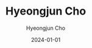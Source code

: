 ---
layout: personal_info  # FIXED! DO NOT CHANGE!
author: Hyeongjun Cho   # your name
title: Hyeongjun Cho  # your name
date:   2024-01-01

params:
    position:  "Master Course"    # TODO: push your position; the position should be the one between ["Principal Investigator", "PhD Course", "Master Course", "Graduate", Alumni]
    job_title: "Researcher"       # TODO: all of the students should specify the title of himself as a "Researcher"
    telephone: "+82-10-5190-7555"  # TODO: phone number (if you don't want to upload your phone number, comment or remove this line!)
    email:     "cho0624ck@skku.edu"  # TODO: school email address (if you don't want to upload your email address, comment or remove this line!)
    
    profile_image: profile_cho.jpg  # TODO: put the filename of the profile image here 

    interests: [   # TODO: fill out your research interests
        "AI Accelerator",
        "Processing-In-Memory"
    ]



    enable_sections:  # TODO: this section checks whether to show "Experiences", "Awards and Honors", "Activities" (publications will automatically be added to your page)
        enable_experiences:   False  # enable "Professional Experience" section
        enable_awards_honors: False # enable "Awards & Honors" section
        enable_activities:    False  # enable "Professional Activities" section


    # The sections below are optional...

    experiences:  # provide your professional experiences
        - {
            exp_from: "---",  # start-date of this experience
            exp_to:   "---",      # end-date of this experience (make this field empty if you are currently going through this experience)
            exp_desc: "---"
        }
        - {
            exp_from: "---",
            exp_to:   "---",
            exp_desc: "---"
        }

    awards_honor:  # provide the list of awards that you won
        - ---

    activities:  # provide list of professional activities
        - { 
            act_type: "---",  # type of the activity
            act_desc: "---"  # detailed description of the activity
        }
        - {
            act_type: "---",
            act_desc: "---"
        }
        - {
            act_type: "---",
            act_desc: "---"
        }
---